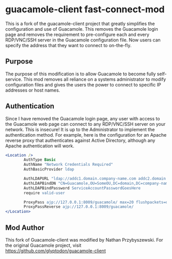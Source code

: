 guacamole-client fast-connect-mod
=================================
This is a fork of the guacamole-client project that greatly simplifies the configuration and use of Guacamole.  This 
removes the Guacamole login page and removes the requirement to pre-configure each and every RDP/VNC/SSH server in the
Guacamole configuration file.  Now users can specify the address that they want to connect to on-the-fly.

Purpose
-------
The purpose of this modification is to allow Guacamole to become fully self-service.  This mod removes all reliance on
a systems administrator to modify configuration files and gives the users the power to connect to specific IP addresses
or host names.

Authentication
--------------
Since I have removed the Guacamole login page, any user with access to the Guacamole web page can connect to any 
RDP/VNC/SSH server on your network.  This is insecure!  It is up to the Administrator to implement the authentication 
method.  For example, here is the configuration for an Apache reverse proxy that authenticates against Active 
Directory, although any Apache authentication will work.

```apache
<Location />
        AuthType Basic
        AuthName "Network Credentials Required"
        AuthBasicProvider ldap

        AuthLDAPURL "ldap://addc1.domain.company-name.com addc2.domain.company-name.com/DC=domain,DC=company-name,DC=com?sAMAccountName"
        AuthLDAPBindDN "CN=Guacamole,OU=SomeOU,DC=domain,DC=company-name,DC=com"
        AuthLDAPBindPassword ServiceAccountPasswordGoesHere
        require valid-user

        ProxyPass ajp://127.0.0.1:8009/guacamole/ max=20 flushpackets=on
        ProxyPassReverse ajp://127.0.0.1:8009/guacamole/
</Location>
```

Mod Author
----------
This fork of Guacamole-client was modified by Nathan Przybyszewski.  For the original Guacamole project, visit https://github.com/glyptodon/guacamole-client
